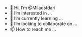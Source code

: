 - 👋 Hi, I’m @Miladsfdari
- 👀 I’m interested in ...
- 🌱 I’m currently learning ...
- 💞️ I’m looking to collaborate on ...
- 📫 How to reach me ...

<!---
Miladsfdari/Miladsfdari is a ✨ special ✨ repository because its `README.md` (this file) appears on your GitHub profile.
You can click the Preview link to take a look at your changes.
--->
